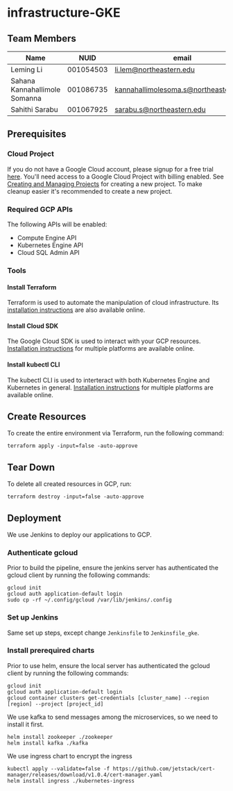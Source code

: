 # infrastructure-GKE
## Team Members
Name | NUID | email 
---|---|---
Leming Li | 001054503 | li.lem@northeastern.edu
Sahana Kannahallimole Somanna | 001086735 | kannahallimolesoma.s@northeastern.edu
Sahithi Sarabu | 001067925 | sarabu.s@northeastern.edu
## Prerequisites
### Cloud Project

If you do not have a Google Cloud account, please signup for a free trial [here](https://cloud.google.com). You'll need access to a Google Cloud Project with billing enabled. See [Creating and Managing Projects](https://cloud.google.com/resource-manager/docs/creating-managing-projects) for creating a new project. To make cleanup easier it's recommended to create a new project.

### Required GCP APIs

The following APIs will be enabled:

* Compute Engine API
* Kubernetes Engine API
* Cloud SQL Admin API

### Tools
#### Install Terraform

Terraform is used to automate the manipulation of cloud infrastructure. Its [installation instructions](https://www.terraform.io/intro/getting-started/install.html) are also available online.

#### Install Cloud SDK

The Google Cloud SDK is used to interact with your GCP resources. [Installation instructions](https://cloud.google.com/sdk/downloads) for multiple platforms are available online.

#### Install kubectl CLI

The kubectl CLI is used to interteract with both Kubernetes Engine and Kubernetes in general. [Installation instructions](https://cloud.google.com/kubernetes-engine/docs/quickstart) for multiple platforms are available online.

## Create Resources

To create the entire environment via Terraform, run the following command:

```console
terraform apply -input=false -auto-approve 
```
## Tear Down
To delete all created resources in GCP, run:

```console
terraform destroy -input=false -auto-approve 
```
## Deployment

We use Jenkins to deploy our applications to GCP.

### Authenticate gcloud

Prior to build the pipeline, ensure the jenkins server has authenticated the gcloud client by running the following commands:

```console
gcloud init
gcloud auth application-default login
sudo cp -rf ~/.config/gcloud /var/lib/jenkins/.config
```
### Set up Jenkins

Same set up steps, except change `Jenkinsfile` to `Jenkinsfile_gke`.

### Install prerequired charts

Prior to use helm, ensure the local server has authenticated the gcloud client by running the following commands:
```console
gcloud init
gcloud auth application-default login
gcloud container clusters get-credentials [cluster_name] --region [region] --project [project_id]
```

We use kafka to send messages among the microservices, so we need to install it first.
```console
helm install zookeeper ./zookeeper
helm install kafka ./kafka
```
We use ingress chart to encrypt the ingress
```console
kubectl apply --validate=false -f https://github.com/jetstack/cert-manager/releases/download/v1.0.4/cert-manager.yaml
helm install ingress ./kubernetes-ingress
```